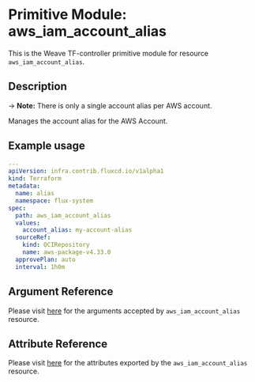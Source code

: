 
# Primitive Module: aws_iam_account_alias

This is the Weave TF-controller primitive module for resource `aws_iam_account_alias`.

## Description

-> **Note:** There is only a single account alias per AWS account.

Manages the account alias for the AWS Account.

## Example usage

```yaml
---
apiVersion: infra.contrib.fluxcd.io/v1alpha1
kind: Terraform
metadata:
  name: alias
  namespace: flux-system
spec:
  path: aws_iam_account_alias
  values:
    account_alias: my-account-alias
  sourceRef:
    kind: OCIRepository
    name: aws-package-v4.33.0
  approvePlan: auto
  interval: 1h0m
```

## Argument Reference

Please visit [here](https://registry.terraform.io/providers/hashicorp/aws/4.33.0/docs/resources/iam_policy#argument-reference) for the arguments accepted by `aws_iam_account_alias` resource.

## Attribute Reference

Please visit [here](https://registry.terraform.io/providers/hashicorp/aws/4.33.0/docs/resources/iam_policy#attributes-reference) for the attributes exported by the `aws_iam_account_alias` resource.
